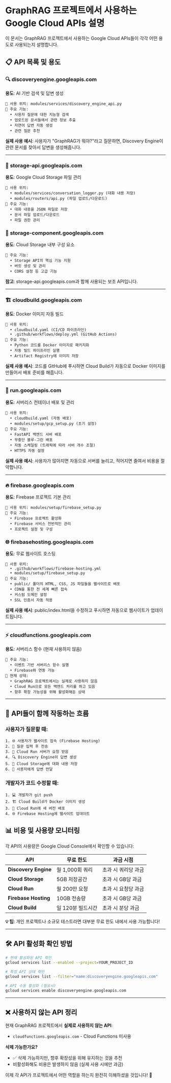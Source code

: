 # GraphRAG 프로젝트에서 사용하는 Google Cloud APIs 설명

이 문서는 GraphRAG 프로젝트에서 사용하는 Google Cloud APIs들이 각각 어떤 용도로 사용되는지 설명합니다.

## 📋 API 목록 및 용도

### 🔍 **discoveryengine.googleapis.com**
**용도**: AI 기반 검색 및 답변 생성
```
📍 사용 위치: modules/services/discovery_engine_api.py
📝 주요 기능:
  • 사용자 질문에 대한 지능형 검색
  • 업로드된 문서들에서 관련 정보 추출
  • 자연어 답변 자동 생성
  • 관련 질문 추천
```
**실제 사용 예시**: 사용자가 "GraphRAG가 뭐야?"라고 질문하면, Discovery Engine이 관련 문서를 찾아서 답변을 생성해줍니다.

---

### 💾 **storage-api.googleapis.com**
**용도**: Google Cloud Storage 파일 관리
```
📍 사용 위치: 
  • modules/services/conversation_logger.py (대화 내용 저장)
  • modules/routers/api.py (파일 업로드/다운로드)
📝 주요 기능:
  • 대화 내용을 JSON 파일로 저장
  • 문서 파일 업로드/다운로드
  • 파일 권한 관리
```

### 🔧 **storage-component.googleapis.com** 
**용도**: Cloud Storage 내부 구성 요소
```
📝 주요 기능:
  • Storage API의 핵심 기능 지원
  • 버킷 생성 및 관리
  • CORS 설정 등 고급 기능
```
**참고**: storage-api.googleapis.com과 함께 사용되는 보조 API입니다.

---

### 🏗️ **cloudbuild.googleapis.com**
**용도**: Docker 이미지 자동 빌드
```
📍 사용 위치: 
  • cloudbuild.yaml (CI/CD 파이프라인)
  • .github/workflows/deploy.yml (GitHub Actions)
📝 주요 기능:
  • Python 코드를 Docker 이미지로 패키지화
  • 자동 빌드 파이프라인 실행
  • Artifact Registry에 이미지 저장
```
**실제 사용 예시**: 코드를 GitHub에 푸시하면 Cloud Build가 자동으로 Docker 이미지를 만들어서 배포 준비를 해줍니다.

---

### 🚀 **run.googleapis.com**
**용도**: 서버리스 컨테이너 배포 및 관리
```
📍 사용 위치:
  • cloudbuild.yaml (자동 배포)
  • modules/setup/gcp_setup.py (초기 설정)
📝 주요 기능:
  • FastAPI 백엔드 서버 배포
  • 무중단 블루-그린 배포
  • 자동 스케일링 (트래픽에 따라 서버 개수 조절)
  • HTTPS 자동 설정
```
**실제 사용 예시**: 사용자가 많아지면 자동으로 서버를 늘리고, 적어지면 줄여서 비용을 절약합니다.

---

### 🔥 **firebase.googleapis.com**
**용도**: Firebase 프로젝트 기본 관리
```
📍 사용 위치: modules/setup/firebase_setup.py
📝 주요 기능:
  • Firebase 프로젝트 활성화
  • Firebase 서비스 전반적인 관리
  • 프로젝트 설정 및 구성
```

### 🌐 **firebasehosting.googleapis.com**
**용도**: 무료 웹사이트 호스팅
```
📍 사용 위치: 
  • .github/workflows/firebase-hosting.yml
  • modules/setup/firebase_setup.py
📝 주요 기능:
  • public/ 폴더의 HTML, CSS, JS 파일들을 웹사이트로 배포
  • CDN을 통한 전 세계 빠른 접속
  • 커스텀 도메인 설정
  • SSL 인증서 자동 적용
```
**실제 사용 예시**: public/index.html을 수정하고 푸시하면 자동으로 웹사이트가 업데이트됩니다.

---

### ⚡ **cloudfunctions.googleapis.com**
**용도**: 서버리스 함수 (현재 사용하지 않음)
```
📝 주요 기능:
  • 이벤트 기반 서버리스 함수 실행
  • Firebase와 연동 가능
📍 현재 상태: 
  • GraphRAG 프로젝트에서는 실제로 사용하지 않음
  • Cloud Run으로 모든 백엔드 처리를 하고 있음
  • 향후 확장 가능성을 위해 활성화해둔 상태
```

---

## 🔄 API들이 함께 작동하는 흐름

### 사용자가 질문할 때:
```
1. 🌐 사용자가 웹사이트 접속 (Firebase Hosting)
2. 📝 질문 입력 후 전송
3. 🚀 Cloud Run 서버가 요청 받음
4. 🔍 Discovery Engine이 답변 생성
5. 💾 Cloud Storage에 대화 내용 저장
6. 📱 사용자에게 답변 전달
```

### 개발자가 코드 수정할 때:
```
1. 💻 개발자가 git push
2. 🏗️ Cloud Build가 Docker 이미지 생성
3. 🚀 Cloud Run에 새 버전 배포
4. 🌐 Firebase Hosting에 웹사이트 업데이트
```

## 📊 비용 및 사용량 모니터링

각 API의 사용량은 Google Cloud Console에서 확인할 수 있습니다:

| API | 무료 한도 | 과금 시점 |
|-----|-----------|-----------|
| **Discovery Engine** | 월 1,000회 쿼리 | 초과 시 쿼리당 과금 |
| **Cloud Storage** | 5GB 저장공간 | 초과 시 GB당 과금 |
| **Cloud Run** | 월 200만 요청 | 초과 시 요청당 과금 |
| **Firebase Hosting** | 10GB 전송량 | 초과 시 GB당 과금 |
| **Cloud Build** | 일 120분 빌드시간 | 초과 시 분당 과금 |

**💡 팁**: 개인 프로젝트나 소규모 테스트라면 대부분 무료 한도 내에서 사용 가능합니다!

---

## 🛠️ API 활성화 확인 방법

```bash
# 현재 활성화된 API 확인
gcloud services list --enabled --project=YOUR_PROJECT_ID

# 특정 API 상태 확인
gcloud services list --filter="name:discoveryengine.googleapis.com"

# API 수동 활성화 (필요시)
gcloud services enable discoveryengine.googleapis.com
```

---

## ❌ 사용하지 않는 API 정리

현재 GraphRAG 프로젝트에서 **실제로 사용하지 않는 API**:
- `cloudfunctions.googleapis.com` - Cloud Functions 미사용

**삭제 가능한가요?**
- ✅ 삭제 가능하지만, 향후 확장성을 위해 유지하는 것을 추천
- 비활성화해도 비용은 발생하지 않음 (실제 사용 시에만 과금)

이제 각 API가 프로젝트에서 어떤 역할을 하는지 완전히 이해하셨을 것입니다! 🎉